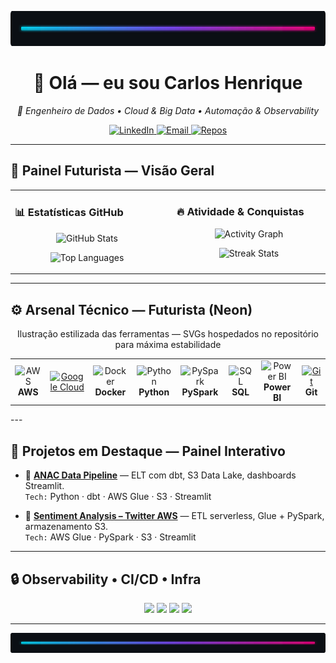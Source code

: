 <p align="center">
  <img alt="neon-divider" src="https://raw.githubusercontent.com/henrique999930-lgtm/henrique999930-lgtm/main/assets/neon-divider.svg" style="max-width:100%;height:56px" />
</p>

<h1 align="center">👋 Olá — eu sou <strong>Carlos Henrique</strong></h1>
<p align="center"><em>🚀 Engenheiro de Dados • Cloud & Big Data • Automação & Observability</em></p>

<div align="center" style="margin-top:10px;">
  <a href="https://linkedin.com/in/carlos-henrique-2a0008378" target="_blank">
    <img src="https://img.shields.io/badge/-LinkedIn-%230077B5?style=for-the-badge&logo=linkedin&logoColor=white" alt="LinkedIn"/>
  </a>
  <a href="mailto:henrique999930@gmail.com">
    <img src="https://img.shields.io/badge/-Gmail-%23333?style=for-the-badge&logo=gmail&logoColor=white" alt="Email"/>
  </a>
  <a href="https://github.com/henrique999930-lgtm?tab=repositories">
    <img src="https://img.shields.io/badge/-Repositórios-%23000000?style=for-the-badge&logo=github&logoColor=white" alt="Repos"/>
  </a>
</div>

---

## 🔮 Painel Futurista — Visão Geral

<table width="100%" cellpadding="8">
<tr>
<td valign="top" width="49%">

### 📊 Estatísticas GitHub
<p align="center">
  <img src="https://github-readme-stats.vercel.app/api?username=henrique999930-lgtm&show_icons=true&theme=tokyonight&count_private=true&hide_border=true" alt="GitHub Stats" />
</p>
<p align="center">
  <img src="https://github-readme-stats.vercel.app/api/top-langs/?username=henrique999930-lgtm&layout=compact&theme=tokyonight&hide_border=true" alt="Top Languages" />
</p>

</td>
<td valign="top" width="2%"></td>
<td valign="top" width="49%">

### 🔥 Atividade & Conquistas
<p align="center">
  <img src="https://github-readme-activity-graph.vercel.app/graph?username=henrique999930-lgtm&theme=tokyo-night&hide_border=true" alt="Activity Graph" />
</p>
<p align="center">
  <img src="https://github-readme-streak-stats.herokuapp.com?user=henrique999930-lgtm&theme=tokyonight&hide_border=true" alt="Streak Stats" />
</p>

</td>
</tr>
</table>

---

## ⚙️ Arsenal Técnico — Futurista (Neon)
<p align="center">Ilustração estilizada das ferramentas — SVGs hospedados no repositório para máxima estabilidade</p>

<table align="center">
  <tr align="center">
    <td width="96"><img src="https://techstack-generator.vercel.app/aws-icon.svg" alt="AWS" width="65" height="65"/><br><strong>AWS</strong></td>
    </td>
    <td align="center" width="96">
      <a href="#gcp">
        <img src="https://skillicons.dev/icons?i=gcp" alt="Google Cloud" width="65" height="65" />
    <td width="96"><img src="https://techstack-generator.vercel.app/docker-icon.svg" alt="Docker" width="65" height="65"/><br><strong>Docker</strong></td>
    <td width="96"><img src="https://techstack-generator.vercel.app/python-icon.svg" alt="Python" width="65" height="65"/><br><strong>Python</strong></td>
    <td width="96"><img src="https://techstack-generator.vercel.app/js-icon.svg" alt="PySpark" width="65" height="65"/><br><strong>PySpark</strong></td>
    <td width="96"><img src="https://techstack-generator.vercel.app/ts-icon.svg" alt="SQL" width="65" height="65"/><br><strong>SQL</strong></td>
    <td width="96"><img src="https://techstack-generator.vercel.app/react-icon.svg" alt="Power BI" width="65" height="65"/><br><strong>Power BI</strong></td>
    </td>
    <td align="center" width="96">
      <a href="#git">
        <img src="https://skillicons.dev/icons?i=git" alt="Git" width="65" height="65" />
      </a>
      <br><strong>Git</strong>
    </td>
  </tr>
</table>
---

## 💼 Projetos em Destaque — Painel Interativo

- 🔷 **[ANAC Data Pipeline](https://github.com/henrique999930-lgtm/anac-data-pipeline)** — ELT com dbt, S3 Data Lake, dashboards Streamlit.  
  `Tech:` Python · dbt · AWS Glue · S3 · Streamlit

- 🔷 **[Sentiment Analysis – Twitter AWS](https://github.com/henrique999930-lgtm/projeto-sentimento-twitter-aws)** — ETL serverless, Glue + PySpark, armazenamento S3.  
  `Tech:` AWS Glue · PySpark · S3 · Streamlit

---

## 🔒 Observability • CI/CD • Infra

<p align="center">
  <img src="https://img.shields.io/badge/CI-GitHub%20Actions-2088ff?style=for-the-badge&logo=githubactions&logoColor=white" />
  <img src="https://img.shields.io/badge/Infra-Terraform-7b42f6?style=for-the-badge&logo=terraform&logoColor=white" />
  <img src="https://img.shields.io/badge/Security-Snyk-ff7b7b?style=for-the-badge&logo=snyk&logoColor=white" />
  <img src="https://img.shields.io/badge/Monitoring-Prometheus-ffb86b?style=for-the-badge&logo=prometheus&logoColor=black" />
</p>

---

<p align="center">
  <img alt="neon-divider" src="https://raw.githubusercontent.com/henrique999930-lgtm/henrique999930-lgtm/main/assets/neon-divider.svg" style="max-width:100%;height:32px" />
</p>
